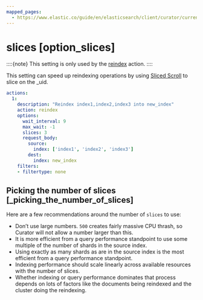 ```yaml
---
mapped_pages:
  - https://www.elastic.co/guide/en/elasticsearch/client/curator/current/option_slices.html
---
```


# slices [option_slices]

::::{note}
This setting is only used by the [reindex](/reference/reindex.md) action.
::::


This setting can speed up reindexing operations by using [Sliced Scroll](http://www.elastic.co/guide/en/elasticsearch/reference/8.15/paginate-search-results.md#slice-scroll) to slice on the \_uid.

```yaml
actions:
  1:
    description: "Reindex index1,index2,index3 into new_index"
    action: reindex
    options:
      wait_interval: 9
      max_wait: -1
      slices: 3
      request_body:
        source:
          index: ['index1', 'index2', 'index3']
        dest:
          index: new_index
    filters:
    - filtertype: none
```

## Picking the number of slices [_picking_the_number_of_slices]

Here are a few recommendations around the number of `slices` to use:

* Don’t use large numbers. `500` creates fairly massive CPU thrash, so Curator will not allow a number larger than this.
* It is more efficient from a query performance standpoint to use some multiple of the number of shards in the source index.
* Using exactly as many shards as are in the source index is the most efficient from a query performance standpoint.
* Indexing performance should scale linearly across available resources with the number of slices.
* Whether indexing or query performance dominates that process depends on lots of factors like the documents being reindexed and the cluster doing the reindexing.


